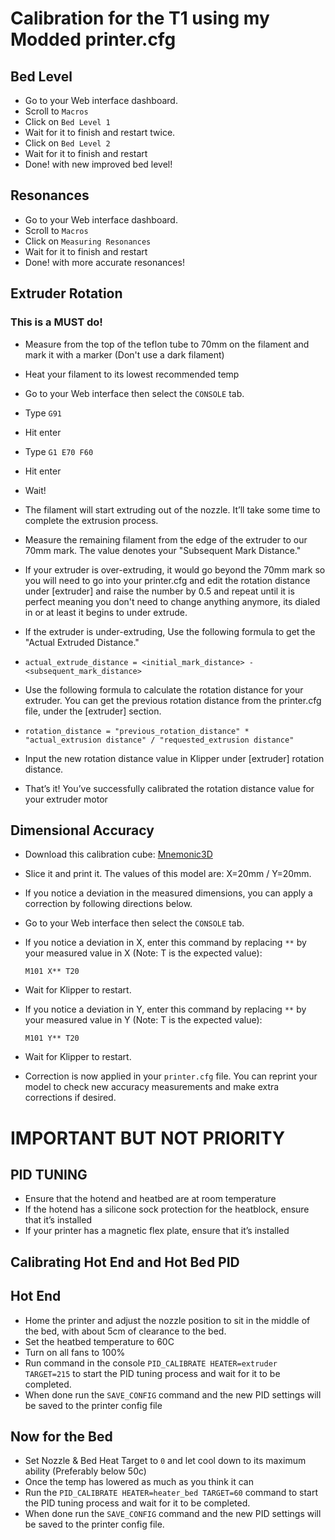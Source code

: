 # Calibration for the T1 using my Modded printer.cfg

## Bed Level
- Go to your Web interface dashboard.
- Scroll to `Macros`
- Click on `Bed Level 1`
- Wait for it to finish and restart twice.
- Click on `Bed Level 2`
- Wait for it to finish and restart
- Done! with new improved bed level!

## Resonances
- Go to your Web interface dashboard.
- Scroll to `Macros`
- Click on `Measuring Resonances`
- Wait for it to finish and restart
- Done! with more accurate resonances!

## Extruder Rotation
### This is a MUST do!
- Measure from the top of the teflon tube to 70mm on the filament and mark it with a marker (Don't use a dark filament)
- Heat your filament to its lowest recommended temp
  
- Go to your Web interface then select the `CONSOLE` tab.
- Type `G91`
- Hit enter
- Type `G1 E70 F60`
- Hit enter
- Wait!
- The filament will start extruding out of the nozzle. It’ll take some time to complete the extrusion process.
- Measure the remaining filament from the edge of the extruder to our 70mm mark. The value denotes your "Subsequent Mark Distance."

- If your extruder is over-extruding, it would go beyond the 70mm mark so you will need to go into your printer.cfg and edit the rotation distance under [extruder] and raise the number by 0.5 and repeat until it is perfect meaning you don't need to change anything anymore, its dialed in or at least it begins to under extrude.
- If the extruder is under-extruding, Use the following formula to get the "Actual Extruded Distance."
- `actual_extrude_distance = <initial_mark_distance> - <subsequent_mark_distance>`
- Use the following formula to calculate the rotation distance for your extruder. You can get the previous rotation distance from the printer.cfg file, under the [extruder] section.
- `rotation_distance = "previous_rotation_distance" * "actual_extrusion distance" / "requested_extrusion distance"`
- Input the new rotation distance value in Klipper under [extruder] rotation distance.

- That’s it! You’ve successfully calibrated the rotation distance value for your extruder motor

## Dimensional Accuracy

- Download this calibration cube: <a href="https://makerworld.com/en/models/620292">Mnemonic3D</a>

- Slice it and print it. The values ​​of this model are: X=20mm / Y=20mm.

- If you notice a deviation in the measured dimensions, you can apply a correction by following directions below.

- Go to your Web interface then select the `CONSOLE` tab.

- If you notice a deviation in X, enter this command by replacing `**`  by your measured value in X (Note: T is the expected value):

 
  `M101 X** T20`


- Wait for Klipper to restart.

- If you notice a deviation in Y, enter this command by replacing `**`  by your measured value in Y (Note: T is the expected value):
 
 
  `M101 Y** T20`


- Wait for Klipper to restart.

- Correction is now applied in your `printer.cfg` file. You can reprint your model to check new accuracy measurements and make extra corrections if desired.

# IMPORTANT BUT NOT PRIORITY
## PID TUNING
- Ensure that the hotend and heatbed are at room temperature
- If the hotend has a silicone sock protection for the heatblock, ensure that it’s installed
- If your printer has a magnetic flex plate, ensure that it’s installed

## Calibrating Hot End and Hot Bed PID

## Hot End
- Home the printer and adjust the nozzle position to sit in the middle of the bed, with about 5cm of clearance to the bed.
- Set the heatbed temperature to 60C
- Turn on all fans to 100%
- Run command in the console `PID_CALIBRATE HEATER=extruder TARGET=215` to start the PID tuning process and wait for it to be completed.
- When done run the `SAVE_CONFIG` command and the new PID settings will be saved to the printer config file
## Now for the Bed
- Set Nozzle & Bed Heat Target to `0` and let cool down to its maximum ability (Preferably below 50c)
- Once the temp has lowered as much as you think it can
- Run the `PID_CALIBRATE HEATER=heater_bed TARGET=60` command to start the PID tuning process and wait for it to be completed.
- When done run the  `SAVE_CONFIG` command and the new PID settings will be saved to the printer config file.
